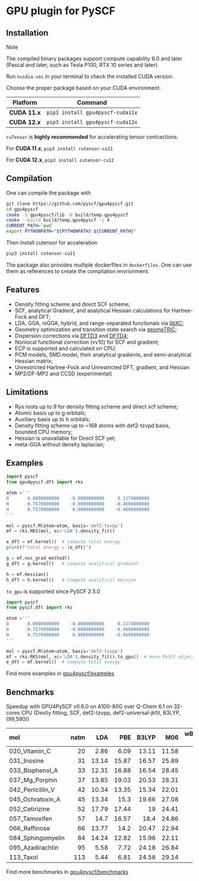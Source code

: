 GPU plugin for PySCF
====================
Installation
--------

> [!NOTE]
> The compiled binary packages support compute capability 6.0 and later (Pascal and later, such as Tesla P100, RTX 10 series and later).

Run ```nvidia-smi``` in your terminal to check the installed CUDA version.

Choose the proper package based on your CUDA environment.

| Platform      | Command                               |
----------------| --------------------------------------|
| **CUDA 11.x** |  ```pip3 install gpu4pyscf-cuda11x``` |
| **CUDA 12.x** |  ```pip3 install gpu4pyscf-cuda12x``` |

```cuTensor``` is **highly recommended** for accelerating tensor contractions.

For **CUDA 11.x**, ```pip3 install cutensor-cu11```

For **CUDA 12.x**, ```pip3 install cutensor-cu12```

Compilation
--------
One can compile the package with
```sh
git clone https://github.com/pyscf/gpu4pyscf.git
cd gpu4pyscf
cmake -S gpu4pyscf/lib -B build/temp.gpu4pyscf
cmake --build build/temp.gpu4pyscf -j 4
CURRENT_PATH=`pwd`
export PYTHONPATH="${PYTHONPATH}:${CURRENT_PATH}"
```
Then install cutensor for acceleration
```sh
pip3 install cutensor-cu11
```

The package also provides multiple dockerfiles in ```dockerfiles```. One can use them as references to create the compilation envrionment. 

Features
--------
- Density fitting scheme and direct SCF scheme;
- SCF, analytical Gradient, and analytical Hessian calculations for Hartree-Fock and DFT;
- LDA, GGA, mGGA, hybrid, and range-separated functionals via [libXC](https://gitlab.com/libxc/libxc/-/tree/master/);
- Geometry optimization and transition state search via [geomeTRIC](https://geometric.readthedocs.io/en/latest/);
- Dispersion corrections via [DFTD3](https://github.com/dftd3/simple-dftd3) and [DFTD4](https://github.com/dftd4/dftd4);
- Nonlocal functional correction (vv10) for SCF and gradient;
- ECP is supported and calculated on CPU;
- PCM models, SMD model, their analytical gradients, and semi-analytical Hessian matrix;
- Unrestricted Hartree-Fock and Unrestricted DFT, gradient, and Hessian
- MP2/DF-MP2 and CCSD (experimental)

Limitations
--------
- Rys roots up to 9 for density fitting scheme and direct scf scheme;
- Atomic basis up to g orbitals;
- Auxiliary basis up to h orbitals;
- Density fitting scheme up to ~168 atoms with def2-tzvpd basis, bounded CPU memory;
- Hessian is unavailable for Direct SCF yet;
- meta-GGA without density laplacian;

Examples
--------
```python
import pyscf
from gpu4pyscf.dft import rks

atom ='''
O       0.0000000000    -0.0000000000     0.1174000000
H      -0.7570000000    -0.0000000000    -0.4696000000
H       0.7570000000     0.0000000000    -0.4696000000
'''

mol = pyscf.M(atom=atom, basis='def2-tzvpp')
mf = rks.RKS(mol, xc='LDA').density_fit()

e_dft = mf.kernel()  # compute total energy
print(f"total energy = {e_dft}")

g = mf.nuc_grad_method()
g_dft = g.kernel()   # compute analytical gradient

h = mf.Hessian()
h_dft = h.kernel()   # compute analytical Hessian

```

`to_gpu` is supported since PySCF 2.5.0
```python
import pyscf
from pyscf.dft import rks

atom ='''
O       0.0000000000    -0.0000000000     0.1174000000
H      -0.7570000000    -0.0000000000    -0.4696000000
H       0.7570000000     0.0000000000    -0.4696000000
'''

mol = pyscf.M(atom=atom, basis='def2-tzvpp')
mf = rks.RKS(mol, xc='LDA').density_fit().to_gpu()  # move PySCF object to GPU4PySCF object
e_dft = mf.kernel()  # compute total energy

```

Find more examples in [gpu4pyscf/examples](https://github.com/pyscf/gpu4pyscf/tree/master/examples)

Benchmarks
--------
Speedup with GPU4PySCF v0.6.0 on A100-80G over Q-Chem 6.1 on 32-cores CPU (Desity fitting, SCF, def2-tzvpp, def2-universal-jkfit, B3LYP, (99,590))

| mol               |   natm |    LDA |    PBE |   B3LYP |    M06 |   wB97m-v |
|:------------------|-------:|-------:|-------:|--------:|-------:|----------:|
| 020_Vitamin_C     |     20 |   2.86 |   6.09 |   13.11 |  11.58 |     17.46 |
| 031_Inosine       |     31 |  13.14 |  15.87 |   16.57 |  25.89 |     26.14 |
| 033_Bisphenol_A   |     33 |  12.31 |  16.88 |   16.54 |  28.45 |     28.82 |
| 037_Mg_Porphin    |     37 |  13.85 |  19.03 |   20.53 |  28.31 |     30.27 |
| 042_Penicillin_V  |     42 |  10.34 |  13.35 |   15.34 |  22.01 |     24.2  |
| 045_Ochratoxin_A  |     45 |  13.34 |  15.3  |   19.66 |  27.08 |     25.41 |
| 052_Cetirizine    |     52 |  17.79 |  17.44 |   19    |  24.41 |     25.87 |
| 057_Tamoxifen     |     57 |  14.7  |  16.57 |   18.4  |  24.86 |     25.47 |
| 066_Raffinose     |     66 |  13.77 |  14.2  |   20.47 |  22.94 |     25.35 |
| 084_Sphingomyelin |     84 |  14.24 |  12.82 |   15.96 |  22.11 |     24.46 |
| 095_Azadirachtin  |     95 |   5.58 |   7.72 |   24.18 |  26.84 |     25.21 |
| 113_Taxol         |    113 |   5.44 |   6.81 |   24.58 |  29.14 |    nan    |

Find more benchmarks in [gpu4pyscf/benchmarks](https://github.com/pyscf/gpu4pyscf/tree/master/benchmarks)

